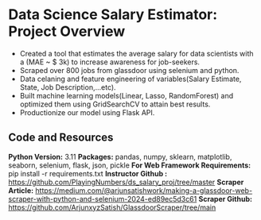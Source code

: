 # Data Science Salary Estimator: Project Overview
* Created a tool that estimates the average salary for data scientists with a (MAE ~ $ 3k) to increase awareness for job-seekers.
* Scraped over 800 jobs from glassdoor using selenium and python.
* Data celaning and feature engineering of variables(Salary Estimate, State, Job Description,...etc).
* Built machine learning models(Linear, Lasso, RandomForest) and optimized them using GridSearchCV to attain best results.
* Productionize our model using Flask API.

## Code and Resources
**Python Version:** 3.11
**Packages:** pandas, numpy, sklearn, matplotlib, seaborn, selenium, flask, json, pickle
**For Web Framework Requirements:** pip install -r requirements.txt
**Instructor Github :** https://github.com/PlayingNumbers/ds_salary_proj/tree/master
**Scraper Article:** https://medium.com/@arjunsatishwork/making-a-glassdoor-web-scraper-with-python-and-selenium-2024-ed89ec5d3c61
**Scraper Github:** https://github.com/ArjunxyzSatish/GlassdoorScraper/tree/main






